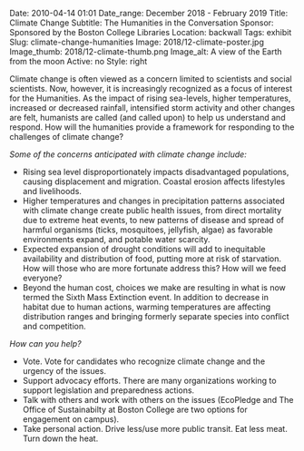 Date: 2010-04-14 01:01 
Date_range: December 2018 - February 2019
Title: Climate Change
Subtitle: The Humanities in the Conversation
Sponsor: Sponsored by the Boston College Libraries
Location: backwall
Tags: exhibit
Slug: climate-change-humanities
Image: 2018/12-climate-poster.jpg
Image_thumb: 2018/12-climate-thumb.png
Image_alt: A view of the Earth from the moon
Active: no
Style: right

Climate change is often viewed as a concern limited to scientists and social scientists.  Now, however, it is increasingly recognized as a focus of interest for the Humanities.  As the impact of rising sea-levels, higher temperatures, increased or decreased rainfall, intensified storm activity and other changes are felt, humanists are called (and called upon) to help us understand and respond. How will the humanities provide a framework for responding to the challenges of climate change?

<em>Some of the concerns anticipated with climate change include:</em>
<ul>
<li>Rising sea level disproportionately impacts disadvantaged populations, causing displacement and migration.  Coastal erosion affects lifestyles and livelihoods.</li>

<li>Higher temperatures and changes in precipitation patterns associated with climate change create public health issues, from direct mortality due to extreme heat events, to new patterns of disease and spread of harmful organisms (ticks, mosquitoes, jellyfish, algae) as favorable environments expand, and potable water scarcity.</li>

<li>Expected expansion of drought conditions will add to inequitable availability and distribution of food, putting more at risk of starvation.  How will those who are more fortunate address this? How will we feed everyone?</li>

<li>Beyond the human cost, choices we make are resulting in what is now termed the Sixth Mass Extinction event.  In addition to decrease in habitat due to human actions, warming temperatures are affecting distribution ranges and bringing formerly separate species into conflict and competition. </li>

</ul>

<em>How can you help?</em>

<ul>
<li>Vote.  Vote for candidates who recognize climate change and the urgency of the issues.</li>
<li>Support advocacy efforts.  There are many organizations working to support legislation and preparedness actions.</li>
<li>Talk with others and work with others on the issues (EcoPledge and The Office of Sustainabilty at Boston College are two options for engagement on campus).</li>
<li>Take personal action.  Drive less/use more public transit.  Eat less meat.  Turn down the heat. </li>
</ul>
